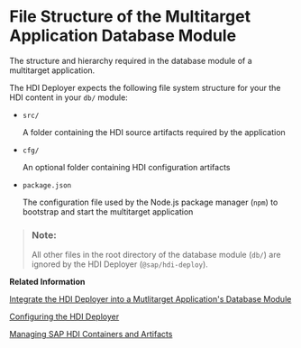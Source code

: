 <!-- loio18ac9fd93d08418ab8bf53582f45d40a -->

# File Structure of the Multitarget Application Database Module

The structure and hierarchy required in the database module of a multitarget application.

The HDI Deployer expects the following file system structure for your the HDI content in your `db/` module:

-   `src/`

    A folder containing the HDI source artifacts required by the application

-   `cfg/`

    An optional folder containing HDI configuration artifacts

-   `package.json`

    The configuration file used by the Node.js package manager \(`npm`\) to bootstrap and start the multitarget application


> ### Note:  
> All other files in the root directory of the database module \(`db/`\) are ignored by the HDI Deployer \(`@sap/hdi-deploy`\).

**Related Information**  


[Integrate the HDI Deployer into a Mutlitarget Application's Database Module](integrate-the-hdi-deployer-into-a-mutlitarget-application-s-database-modul-0194390.md "Install the HDI Deployer for use by a Multi-Target Application (MTA).")

[Configuring the HDI Deployer](configuring-the-hdi-deployer-d5bf65e.md "Set up and use the Node.js-based HDI Deployer in Cloud Foundry.")

[Managing SAP HDI Containers and Artifacts](managing-sap-hdi-containers-and-artifacts-23f1f40.md "In SAP HANA Deployment Infrastructure (HDI), database development artifacts are deployed to so-called containers.")


